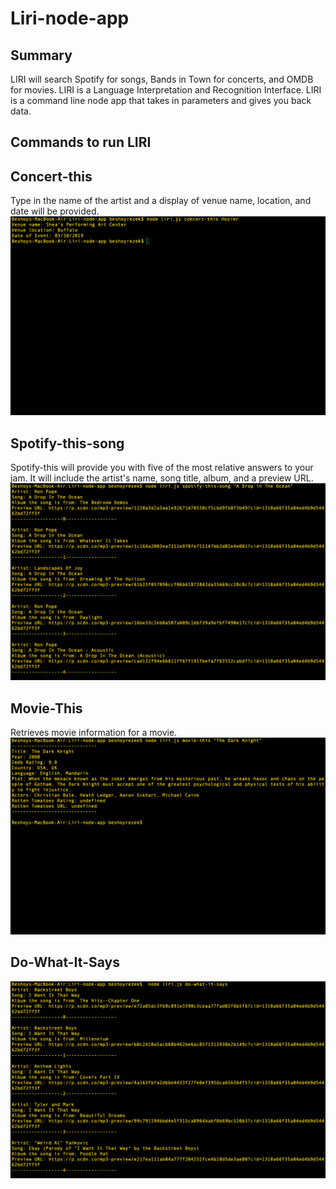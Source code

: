 # Liri-node-app

## Summary
LIRI will search Spotify for songs, Bands in Town for concerts, and OMDB for movies. LIRI is a Language Interpretation and Recognition Interface. LIRI is a command line node app that takes in parameters and gives you back data.

## Commands to run LIRI

## Concert-this
Type in the name of the artist and a display of venue name, location, and date will be provided.
![Concert-this](images/concert-this.png)

## Spotify-this-song
Spotify-this will provide you with five of the most relative answers to your jam. It will include the artist's name, song title, album, and a preview URL.
![Spotify-this-song](images/spotify-this-song.png)

## Movie-This
Retrieves movie information for a movie.
![Movie-this](images/movie-this.png)

## Do-What-It-Says
![Do-what-it-says](images/Do-what-it-says.png)